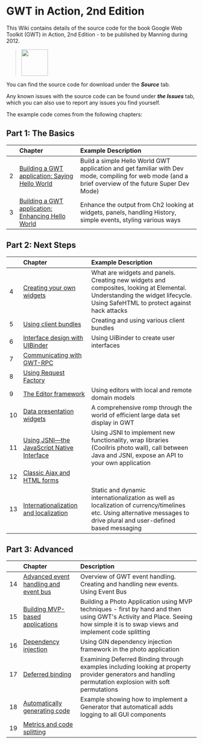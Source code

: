 # GWT in Action, 2nd Edition #
This Wiki contains details of the source code for the book Google Web Toolkit (GWT) in Action, 2nd Edition - to be published by Manning during 2012.

<a href='http://www.manning.com/tacy'>
<blockquote><img src='http://gwtinaction2.googlecode.com/svn/wiki/images/tacy_cover150.jpeg' width='70px' />
</a></blockquote>

You can find the source code for download under the **_Source_** tab.

Any known issues with the source code can be found under **_the Issues_** tab, which you can also use to report any issues you find yourself.

The example code comes from the following chapters:



## Part 1: The Basics ##
|  | **Chapter** | **Example Description** |
|:-|:------------|:------------------------|
|  2 | [Building a GWT application: Saying Hello World](BasicApp.md) | Build a simple Hello World GWT application and get familiar with Dev mode, compiling for web mode (and a brief overview of the future Super Dev Mode)|
| 3| [Building a GWT application: Enhancing Hello World](EnhancingApp.md) | Enhance the output from Ch2 looking at widgets, panels, handling History, simple events, styling various ways |

## Part 2: Next Steps ##
|  | **Chapter** | **Example Description** |
|:-|:------------|:------------------------|
| 4 | [Creating your own widgets](CreatingWidgets.md) | What are widgets and panels.  Creating new widgets and composites, looking at Elemental.  Understanding the widget lifecycle. Using SafeHTML to protect against hack attacks |
| 5 | [Using client bundles](ClientBundles.md) | Creating and using various client bundles |
| 6 | [Interface design with UIBinder](UiBinder.md) | Using UiBinder to create user interfaces |
| 7 | [Communicating with GWT-RPC](GWTRPC.md) |  |
| 8 | [Using Request Factory](RequestFactory.md) |  |
| 9 | [The Editor framework](EditorFramework.md) | Using editors with local and remote domain models |
| 10| [Data presentation widgets](DataPresentation.md) | A comprehensive romp through the world of efficient large data set display in GWT |
| 11| [Using JSNI—the JavaScript Native Interface](JSNI.md) | Using JSNI to implement new functionality, wrap libraries (CoolIris photo wall), call between Java and JSNI, expose an API to your own application |
| 12| [Classic Ajax and HTML forms](ClassicAjax.md) |  |
| 13 | [Internationalization and localization](I18N.md) | Static and dynamic internationalization as well as localization of currency/timelines etc.  Using alternative messages to drive plural and user-defined based messaging|

## Part 3: Advanced ##
|  | **Chapter** | **Description** |
|:-|:------------|:----------------|
| 14 | [Advanced event handling and event bus](EventBus.md) | Overview of GWT event handling. Creating and handling new events. Using Event Bus |
| 15 | [Building MVP-based applications](MVP.md) | Building a Photo Application using MVP techniques - first by hand and then using GWT's Activity and Place.  Seeing how simple it is to swap views and implement code splitting |
| 16 | [Dependency injection](DI.md) | Using GIN dependency injection framework in the photo application |
| 17 | [Deferred binding](DeferredBinding.md) | Examining Deferred Binding through examples including looking at property provider generators and handling permutation explosion with soft permutations |
| 18 | [Automatically generating code](Generators.md) | Example showing how to implement a Generator that automaticall adds logging to all GUI components |
| 19 | [Metrics and code splitting](Metrics.md) |  |